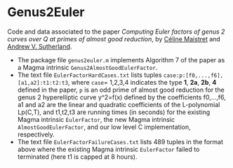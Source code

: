 # Genus2Euler

Code and data associated to the paper *Computing Euler factors of genus 2 curves over Q at primes of almost good reduction*, by [Céline Maistret](https://sites.google.com/view/cmaistret/home) and [Andrew V. Sutherland](https://math.mit.edu/~drew).

- The package file `genus2euler.m` implements Algorithm 7 of the paper as a Magma intrinsic `Genus2AlmostGoodEulerFactor`.
- The text file `EulerFactorHardCases.txt` lists tuples `case:p:[f0,...,f6],[a1,a2]:t1:t2:t3`, where `case`= 1,2,3,4 indicates the type **1**, **2a**, **2b**, **4** defined in the paper, `p` is an odd prime of almost good reduction for the genus 2 hyperelliptic curve y^2=f(x) defined by the coefficients f0,...,f6, a1 and a2 are the linear and quadratic coefficients of the L-polynomial Lp(C,T), and t1,t2,t3 are running times (in seconds) for the existing Magma intrinsic `EulerFactor`, the new Magma intrinsic `AlmostGoodEulerFactor`, and our low level C implementation, respectively.
- The text file `EulerFactorFailureCases.txt` lists 489 tuples in the format above where the existing Magma intrinsic `EulerFactor` failed to terminated (here t1 is capped at 8 hours).
